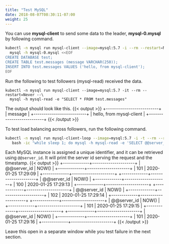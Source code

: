 ```yaml
---
title: "Test MySQL"
date: 2018-08-07T08:30:11-07:00
weight: 25
---
```

You can use **mysql-client** to send some data to the leader, **mysql-0.mysql**
by following command.
```sh
kubectl -n mysql run mysql-client --image=mysql:5.7 -i --rm --restart=Never --\
  mysql -h mysql-0.mysql <<EOF
CREATE DATABASE test;
CREATE TABLE test.messages (message VARCHAR(250));
INSERT INTO test.messages VALUES ('hello, from mysql-client');
EOF

```

Run the following to test followers (mysql-read) received the data.
```
kubectl -n mysql run mysql-client --image=mysql:5.7 -it --rm --restart=Never --\
  mysql -h mysql-read -e "SELECT * FROM test.messages"
```
The output should look like this.
{{< output >}}
+--------------------------+
| message                  |
+--------------------------+
| hello, from mysql-client |
+--------------------------+
{{< /output >}}

To test load balancing across followers, run the following command.
```sh
kubectl -n mysql run mysql-client-loop --image=mysql:5.7 -i -t --rm --restart=Never --\
   bash -ic "while sleep 1; do mysql -h mysql-read -e 'SELECT @@server_id,NOW()'; done"
```

Each MySQL instance is assigned a unique identifier, and it can be retrieved using `@@server_id`. It will print the server id serving the request and the timestamp.
{{< output >}}
+-------------+---------------------+
| @@server_id | NOW()               |
+-------------+---------------------+
|         101 | 2020-01-25 17:29:09 |
+-------------+---------------------+
+-------------+---------------------+
| @@server_id | NOW()               |
+-------------+---------------------+
|         100 | 2020-01-25 17:29:13 |
+-------------+---------------------+
+-------------+---------------------+
| @@server_id | NOW()               |
+-------------+---------------------+
|         102 | 2020-01-25 17:29:14 |
+-------------+---------------------+
+-------------+---------------------+
| @@server_id | NOW()               |
+-------------+---------------------+
|         101 | 2020-01-25 17:29:15 |
+-------------+---------------------+
+-------------+---------------------+
| @@server_id | NOW()               |
+-------------+---------------------+
|         101 | 2020-01-25 17:29:16 |
+-------------+---------------------+
{{< /output >}}

Leave this open in a separate window while you test failure in the next section.
